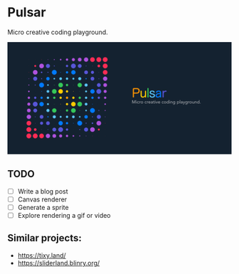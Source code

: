 # Pulsar

Micro creative coding playground.

[![Pulsar](./src/public/pulsar.png)](https://muffinman.io/pulsar)

## TODO

- [ ] Write a blog post
- [ ] Canvas renderer
- [ ] Generate a sprite
- [ ] Explore rendering a gif or video

## Similar projects:

- https://tixy.land/
- https://sliderland.blinry.org/
